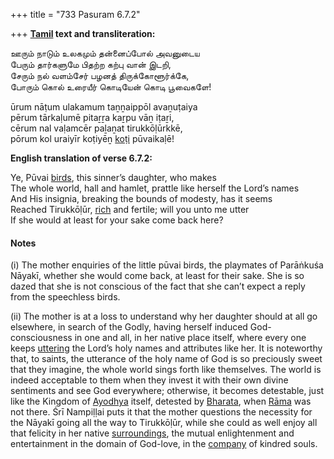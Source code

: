 +++
title = "733 Pasuram 6.7.2"

+++
**[Tamil](/definition/tamil#history "show Tamil definitions") text and transliteration:**

ஊரும் நாடும் உலகமும் தன்னைப்போல் அவனுடைய  
பேரும் தார்களுமே பிதற்ற கற்பு வான் இடறி,  
சேரும் நல் வளம்சேர் பழனத் திருக்கோளூர்க்கே,  
போரும் கொல் உரையீர் கொடியேன் கொடி பூவைகளே!

ūrum nāṭum ulakamum taṉṉaippōl avaṉuṭaiya  
pērum tārkaḷumē pitaṟṟa kaṟpu vāṉ iṭaṟi,  
cērum nal vaḷamcēr paḻaṉat tirukkōḷūrkkē,  
pōrum kol uraiyīr koṭiyēṉ [koṭi](/definition/koti#history "show koṭi definitions") pūvaikaḷē!

**English translation of verse 6.7.2:**

Ye, Pūvai [birds](/definition/bird#history "show birds definitions"), this sinner’s daughter, who makes  
The whole world, hall and hamlet, prattle like herself the Lord’s names  
And His insignia, breaking the bounds of modesty, has it seems  
Reached Tirukkōḷūr, [rich](/definition/rich#history "show rich definitions") and fertile; will you unto me utter  
If she would at least for your sake come back here?

#### Notes

\(i\) The mother enquiries of the little pūvai birds, the playmates of Parāṅkuśa Nāyakī, whether she would come back, at least for their sake. She is so dazed that she is not conscious of the fact that she can’t expect a reply from the speechless birds.

\(ii\) The mother is at a loss to understand why her daughter should at all go elsewhere, in search of the Godly, having herself induced God-consciousness in one and all, in her native place itself, where every one keeps [uttering](/definition/uttering#history "show uttering definitions") the Lord’s holy names and attributes like her. It is noteworthy that, to saints, the utterance of the holy name of God is so preciously sweet that they imagine, the whole world sings forth like themselves. The world is indeed acceptable to them when they invest it with their own divine sentiments and see God everywhere; otherwise, it becomes detestable, just like the Kingdom of [Ayodhya](/definition/ayodhya#vaishnavism "show Ayodhya definitions") itself, detested by [Bharata](/definition/bharata#vaishnavism "show Bharata definitions"), when [Rāma](/definition/rama#vaishnavism "show Rāma definitions") was not there. Śrī Nampiḷḷai puts it that the mother questions the necessity for the Nāyakī going all the way to Tirukkōḷūr, while she could as well enjoy all that felicity in her native [surroundings](/definition/surrounding#history "show surroundings definitions"), the mutual enlightenment and entertainment in the domain of God-love, in the [company](/definition/company#history "show company definitions") of kindred souls.


